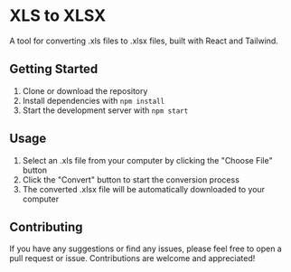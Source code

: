 # XLS to XLSX

A tool for converting .xls files to .xlsx files, built with React and Tailwind.

## Getting Started

1. Clone or download the repository
2. Install dependencies with `npm install`
3. Start the development server with `npm start`

## Usage

1. Select an .xls file from your computer by clicking the "Choose File" button
2. Click the "Convert" button to start the conversion process
3. The converted .xlsx file will be automatically downloaded to your computer

## Contributing

If you have any suggestions or find any issues, please feel free to open a pull request or issue. Contributions are welcome and appreciated!
